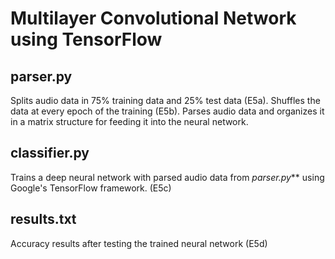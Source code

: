 # Multilayer Convolutional Network using TensorFlow

## parser.py

Splits audio data in 75% training data and 25% test data (E5a).
Shuffles the data at every epoch of the training (E5b).
Parses audio data and organizes it in a matrix structure for feeding it into the neural network.

## classifier.py

Trains a deep neural network with parsed audio data from _parser.py_** using Google's TensorFlow framework. (E5c)

## results.txt

Accuracy results after testing the trained neural network (E5d)